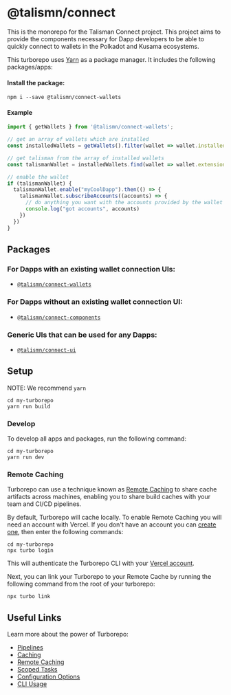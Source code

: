 # @talismn/connect

This is the monorepo for the Talisman Connect project.
This project aims to provide the components necessary for Dapp developers to be able to quickly connect to wallets in the Polkadot and Kusama ecosystems.

This turborepo uses [Yarn](https://classic.yarnpkg.com/) as a package manager. It includes the following packages/apps:

#### Install the package:

```
npm i --save @talismn/connect-wallets
```

#### Example
```js
import { getWallets } from '@talismn/connect-wallets';

// get an array of wallets which are installed
const installedWallets = getWallets().filter(wallet => wallet.installed)

// get talisman from the array of installed wallets
const talismanWallet = installedWallets.find(wallet => wallet.extensionName === 'talisman')

// enable the wallet
if (talismanWallet) {
  talismanWallet.enable("myCoolDapp").then(() => {
    talismanWallet.subscribeAccounts((accounts) => {
      // do anything you want with the accounts provided by the wallet
      console.log("got accounts", accounts)
    })
  })
}
```

## Packages

### For Dapps with an existing wallet connection UIs:

- [`@talismn/connect-wallets`](https://github.com/TalismanSociety/talisman-connect/tree/master/packages/connect-wallets)

### For Dapps without an existing wallet connection UI:

- [`@talismn/connect-components`](https://github.com/TalismanSociety/talisman-connect/tree/master/packages/connect-components)

### Generic UIs that can be used for any Dapps:

- [`@talismn/connect-ui`](https://github.com/TalismanSociety/talisman-connect/tree/master/packages/connect-ui)

## Setup

NOTE: We recommend `yarn`

```
cd my-turborepo
yarn run build
```

### Develop

To develop all apps and packages, run the following command:

```
cd my-turborepo
yarn run dev
```

### Remote Caching

Turborepo can use a technique known as [Remote Caching](https://turborepo.org/docs/core-concepts/remote-caching) to share cache artifacts across machines, enabling you to share build caches with your team and CI/CD pipelines.

By default, Turborepo will cache locally. To enable Remote Caching you will need an account with Vercel. If you don't have an account you can [create one](https://vercel.com/signup), then enter the following commands:

```
cd my-turborepo
npx turbo login
```

This will authenticate the Turborepo CLI with your [Vercel account](https://vercel.com/docs/concepts/personal-accounts/overview).

Next, you can link your Turborepo to your Remote Cache by running the following command from the root of your turborepo:

```
npx turbo link
```

## Useful Links

Learn more about the power of Turborepo:

- [Pipelines](https://turborepo.org/docs/core-concepts/pipelines)
- [Caching](https://turborepo.org/docs/core-concepts/caching)
- [Remote Caching](https://turborepo.org/docs/core-concepts/remote-caching)
- [Scoped Tasks](https://turborepo.org/docs/core-concepts/scopes)
- [Configuration Options](https://turborepo.org/docs/reference/configuration)
- [CLI Usage](https://turborepo.org/docs/reference/command-line-reference)
